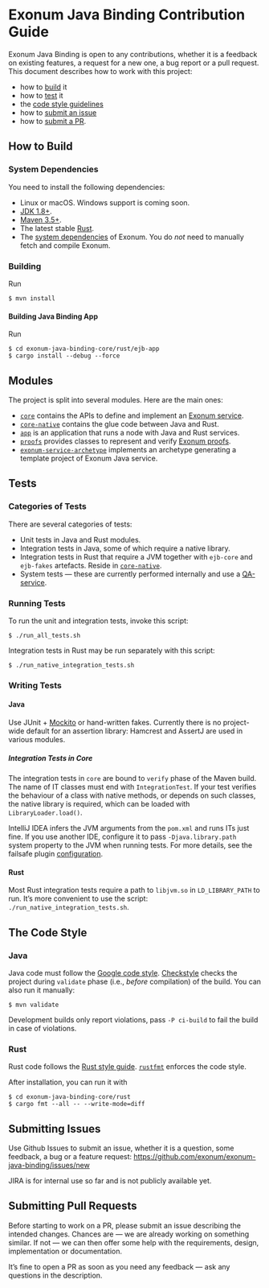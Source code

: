 # Exonum Java Binding Contribution Guide

Exonum Java Binding is open to any contributions, whether 
it is a feedback on existing features, a request for a new one, a bug report
or a pull request. This document describes how to work with this project: 
  * how to [build](#how-to-build) it
  * how to [test](#tests) it
  * the [code style guidelines](#the-code-style)
  * how to [submit an issue](#Submitting-issues)
  * how to [submit a PR](#Submitting-pull-requests).

## How to Build
### System Dependencies
You need to install the following dependencies:
  * Linux or macOS. Windows support is coming soon. <!-- TODO: Link Java roadmap when it is published -->
  * [JDK 1.8+](http://jdk.java.net/10/).
  * [Maven 3.5+](https://maven.apache.org/download.cgi).
  * The latest stable [Rust](https://www.rust-lang.org/).
  * The [system dependencies](https://exonum.com/doc/get-started/install/) of Exonum. 
  You do _not_ need to manually fetch and compile Exonum.

### Building
Run
```$sh
$ mvn install
```

#### Building Java Binding App
Run
```$sh
$ cd exonum-java-binding-core/rust/ejb-app
$ cargo install --debug --force
```

## Modules
The project is split into several modules. Here are the main ones:
  * [`core`](exonum-java-binding-core) contains the APIs to define and implement an 
  [Exonum service](https://exonum.com/doc/get-started/design-overview/#modularity-and-services).
  * [`core-native`](exonum-java-binding-core/rust) contains the glue code between Java and Rust.
  * [`app`](exonum-java-binding-core/rust/ejb-app) is an application that runs a node with Java 
  and Rust services.
  * [`proofs`](exonum-java-proofs) provides classes to represent and verify 
  [Exonum proofs](https://exonum.com/doc/get-started/design-overview/#proofs).
  * [`exonum-service-archetype`](exonum-java-binding-service-archetype) implements an archetype
  generating a template project of Exonum Java service. 
  <!-- TODO: a link to a getting started guide/generating a project -->

## Tests
### Categories of Tests
There are several categories of tests:
  * Unit tests in Java and Rust modules.
  * Integration tests in Java, some of which require a native library.
  * Integration tests in Rust that require a JVM together with `ejb-core` 
    and `ejb-fakes` artefacts. Reside 
    in [`core-native`](exonum-java-binding-core/rust/integration_tests).
  * System tests — these are currently performed internally 
    and use a [QA-service](exonum-java-binding-qa-service).

### Running Tests
<!-- TODO: Shall we explain what `mvn install` runs, and what `run_all_tests`? -->
To run the unit and integration tests, invoke this script:
```$sh
$ ./run_all_tests.sh
```

Integration tests in Rust may be run separately with this script:
```$sh
$ ./run_native_integration_tests.sh
```

### Writing Tests
#### Java
Use JUnit + [Mockito](https://github.com/mockito/mockito) or hand-written fakes.
Currently there is no project-wide default for an assertion library: 
Hamcrest and AssertJ are used in various modules.

##### Integration Tests in Core
The integration tests in `core` are bound to `verify` phase of the Maven build. 
The name of IT classes must end with `IntegrationTest`. 
If your test verifies the behaviour of a class with native methods, 
or depends on such classes, the native library is required, 
which can be loaded with `LibraryLoader.load()`.

IntelliJ IDEA infers the JVM arguments from the `pom.xml` and runs ITs just fine.
If you use another IDE, configure it to pass `-Djava.library.path` system property 
to the JVM when running tests. For more details, see the failsafe plugin 
[configuration](exonum-java-binding-core/pom.xml).

#### Rust
Most Rust integration tests require a path to `libjvm.so` in `LD_LIBRARY_PATH` to run.
It’s more convenient to use the script: `./run_native_integration_tests.sh`.

## The Code Style
### Java
Java code must follow the [Google code style](https://google.github.io/styleguide/javaguide.html).
[Checkstyle](http://checkstyle.sourceforge.net/index.html) checks the project 
during `validate` phase (i.e., _before_ compilation) of the build. You can also run it manually:
```$sh
$ mvn validate
```

Development builds only report violations, pass `-P ci-build` to fail the build in case of violations.

### Rust
Rust code follows the [Rust style guide](https://github.com/rust-lang-nursery/fmt-rfcs/blob/master/guide/guide.md).
[`rustfmt`](https://github.com/rust-lang-nursery/rustfmt) enforces the code style.

After installation, you can run it with
```$sh
$ cd exonum-java-binding-core/rust
$ cargo fmt --all -- --write-mode=diff
```

## Submitting Issues
Use Github Issues to submit an issue, whether it is a question, some feedback, a bug or a feature request:
https://github.com/exonum/exonum-java-binding/issues/new

JIRA is for internal use so far and is not publicly available yet.

## Submitting Pull Requests
Before starting to work on a PR, please submit an issue describing the intended changes.
Chances are — we are already working on something similar. If not — we can then offer some
help with the requirements, design, implementation or documentation.

It’s fine to open a PR as soon as you need any feedback — ask any questions in the description.

<!-- todo: Add licensing information/CLA -->
